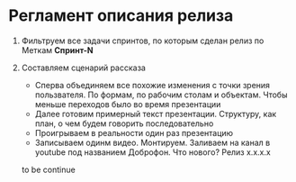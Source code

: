 # Регламент описания релиза

1. Фильтруем все задачи спринтов, по которым сделан релиз по Меткам **Спринт-N**
2. Составляем сценарий рассказа
    * Сперва объединяем все похожие изменения с точки зрения пользвателя. По формам, по рабочим столам и объектам. Чтобы меньше переходов было во время презентации
    * Далее готовим примерный текст презентации. Структуру, как план, о чем будем говорить последовательно
    * Проигрываем в реальности один раз презентацию
    * Записываем одинм видео. Монтируем. Заливаем на канал в youtube под названием Доброфон. Что нового? Релиз х.х.х.х

    to be continue